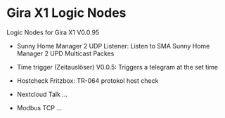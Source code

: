 # Gira X1 Logic Nodes

Logic Nodes for Gira X1 V0.0.95
- Sunny Home Manager 2 UDP Listener:
  Listen to SMA Sunny Home Manager 2 UPD Multicast Packes  
  
- Time trigger (Zeitauslöser) V0.0.5: 
  Triggers a telegram at the set time

- Hostcheck Fritzbox:
  TR-064 protokol host check
  
- Nextcloud Talk ...
- Modbus TCP ...

